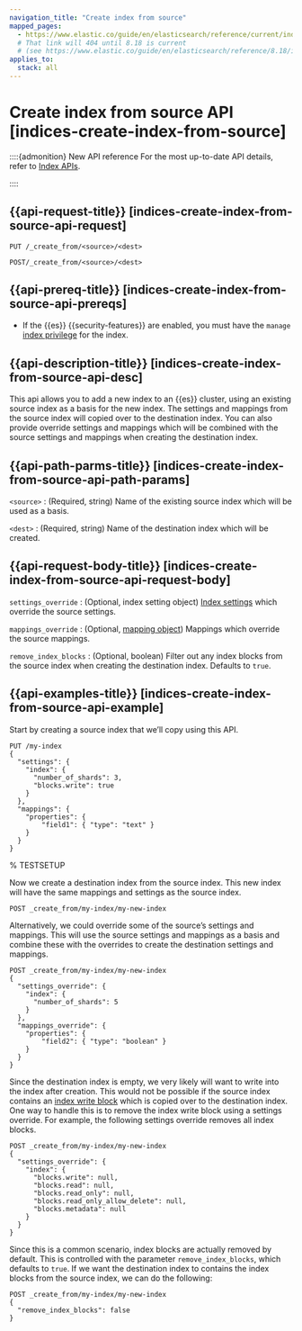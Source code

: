 ```yaml
---
navigation_title: "Create index from source"
mapped_pages:
  - https://www.elastic.co/guide/en/elasticsearch/reference/current/indices-create-index-from-source.html
  # That link will 404 until 8.18 is current
  # (see https://www.elastic.co/guide/en/elasticsearch/reference/8.18/indices-create-index-from-source.html)
applies_to:
  stack: all
---
```


# Create index from source API [indices-create-index-from-source]


::::{admonition} New API reference
For the most up-to-date API details, refer to [Index APIs](https://www.elastic.co/docs/api/doc/elasticsearch/group/endpoint-indices).

::::


## {{api-request-title}} [indices-create-index-from-source-api-request]

`PUT /_create_from/<source>/<dest>`

`POST/_create_from/<source>/<dest>`


## {{api-prereq-title}} [indices-create-index-from-source-api-prereqs]

* If the {{es}} {{security-features}} are enabled, you must have the `manage` [index privilege](docs-content://deploy-manage/users-roles/cluster-or-deployment-auth/elasticsearch-privileges.md#privileges-list-indices) for the index.


## {{api-description-title}} [indices-create-index-from-source-api-desc]

This api allows you to add a new index to an {{es}} cluster, using an existing source index as a basis for the new index. The settings and mappings from the source index will copied over to the destination index.  You can also provide override settings and mappings which will be combined with the source settings and mappings when creating the destination index.


## {{api-path-parms-title}} [indices-create-index-from-source-api-path-params]

`<source>`
:   (Required, string) Name of the existing source index which will be used as a basis.

`<dest>`
:   (Required, string) Name of the destination index which will be created.


## {{api-request-body-title}} [indices-create-index-from-source-api-request-body]

`settings_override`
:   (Optional, index setting object) [Index settings](/reference/elasticsearch/index-settings/index.md) which override the source settings.

`mappings_override`
:   (Optional, [mapping object](docs-content://manage-data/data-store/mapping.md)) Mappings which override the source mappings.

`remove_index_blocks`
:   (Optional, boolean) Filter out any index blocks from the source index when creating the destination index. Defaults to `true`.


## {{api-examples-title}} [indices-create-index-from-source-api-example]

Start by creating a source index that we’ll copy using this API.

```console
PUT /my-index
{
  "settings": {
    "index": {
      "number_of_shards": 3,
      "blocks.write": true
    }
  },
  "mappings": {
    "properties": {
        "field1": { "type": "text" }
    }
  }
}
```
% TESTSETUP

Now we create a destination index from the source index. This new index will have the same mappings and settings as the source index.

```console
POST _create_from/my-index/my-new-index
```

Alternatively, we could override some of the source’s settings and mappings. This will use the source settings and mappings as a basis and combine these with the overrides to create the destination settings and mappings.

```console
POST _create_from/my-index/my-new-index
{
  "settings_override": {
    "index": {
      "number_of_shards": 5
    }
  },
  "mappings_override": {
    "properties": {
        "field2": { "type": "boolean" }
    }
  }
}
```

Since the destination index is empty, we very likely will want to write into the index after creation. This would not be possible if the source index contains an [index write block](/reference/elasticsearch/index-settings/index-block.md) which is copied over to the destination index. One way to handle this is to remove the index write block using a settings override. For example, the following settings override removes all index blocks.

```console
POST _create_from/my-index/my-new-index
{
  "settings_override": {
    "index": {
      "blocks.write": null,
      "blocks.read": null,
      "blocks.read_only": null,
      "blocks.read_only_allow_delete": null,
      "blocks.metadata": null
    }
  }
}
```

Since this is a common scenario, index blocks are actually removed by default. This is controlled with the parameter `remove_index_blocks`, which defaults to `true`. If we want the destination index to contains the index blocks from the source index, we can do the following:

```console
POST _create_from/my-index/my-new-index
{
  "remove_index_blocks": false
}
```



